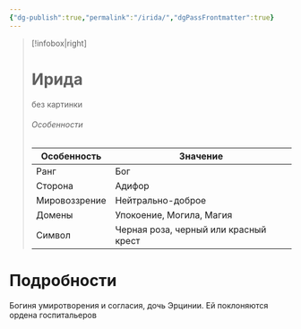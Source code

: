 ```yaml
---
{"dg-publish":true,"permalink":"/irida/","dgPassFrontmatter":true}
---
```


> [!infobox|right]
> # Ирида
> без картинки
> ###### Особенности
> | Особенность | Значение |
> | ---- | ---- |
> | Ранг |Бог |
> | Сторона | Адифор|
> | Мировоззрение | Нейтрально-доброе |
> | Домены |Упокоение, Могила, Магия|
> |Символ| Черная роза, черный или красный крест|

# Подробности

Богиня умиротворения и согласия, дочь Эрцинии. Ей поклоняются ордена госпитальеров